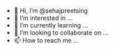 


- 👋 Hi, I’m @sehajpreetsing
- 👀 I’m interested in ...
- 🌱 I’m currently learning ...
- 💞️ I’m looking to collaborate on ...
- 📫 How to reach me ...

<!---
sehajpreetsing/sehajpreetsing is a ✨ special ✨ repository because its `README.md` (this file) appears on your GitHub profile.
You can click the Preview link to take a look at your changes.
--->
